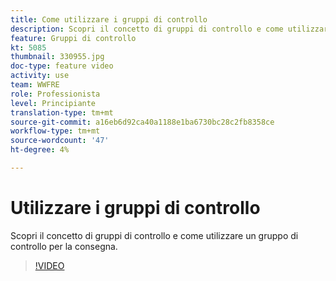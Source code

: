 ```yaml
---
title: Come utilizzare i gruppi di controllo
description: Scopri il concetto di gruppi di controllo e come utilizzare un gruppo di controllo per la consegna.
feature: Gruppi di controllo
kt: 5085
thumbnail: 330955.jpg
doc-type: feature video
activity: use
team: WWFRE
role: Professionista
level: Principiante
translation-type: tm+mt
source-git-commit: a16eb6d92ca40a1188e1ba6730bc28c2fb8358ce
workflow-type: tm+mt
source-wordcount: '47'
ht-degree: 4%

---
```



# Utilizzare i gruppi di controllo

Scopri il concetto di gruppi di controllo e come utilizzare un gruppo di controllo per la consegna.

>[!VIDEO](https://video.tv.adobe.com/v/330955?quality=12)
